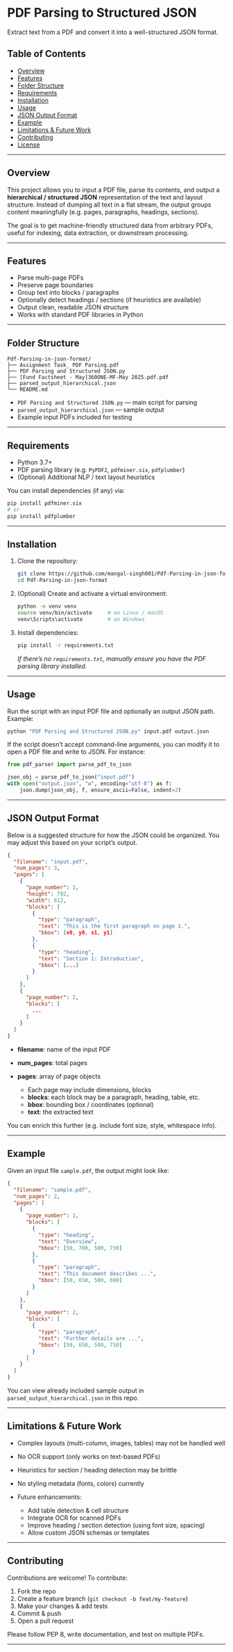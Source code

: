 # PDF Parsing to Structured JSON

Extract text from a PDF and convert it into a well-structured JSON format.

## Table of Contents

* [Overview](#overview)
* [Features](#features)
* [Folder Structure](#folder-structure)
* [Requirements](#requirements)
* [Installation](#installation)
* [Usage](#usage)
* [JSON Output Format](#json-output-format)
* [Example](#example)
* [Limitations & Future Work](#limitations--future-work)
* [Contributing](#contributing)
* [License](#license)

---

## Overview

This project allows you to input a PDF file, parse its contents, and output a **hierarchical / structured JSON** representation of the text and layout structure. Instead of dumping all text in a flat stream, the output groups content meaningfully (e.g. pages, paragraphs, headings, sections).

The goal is to get machine-friendly structured data from arbitrary PDFs, useful for indexing, data extraction, or downstream processing.

---

## Features

* Parse multi-page PDFs
* Preserve page boundaries
* Group text into blocks / paragraphs
* Optionally detect headings / sections (if heuristics are available)
* Output clean, readable JSON structure
* Works with standard PDF libraries in Python

---

## Folder Structure

```text
Pdf-Parsing-in-json-format/
├── Assignment Task_ PDF Parsing.pdf
├── PDF Parsing and Structured JSON.py
├── [Fund Factsheet - May]360ONE-MF-May 2025.pdf.pdf
├── parsed_output_hierarchical.json
└── README.md
```

* `PDF Parsing and Structured JSON.py` — main script for parsing
* `parsed_output_hierarchical.json` — sample output
* Example input PDFs included for testing

---

## Requirements

* Python 3.7+
* PDF parsing library (e.g. `PyPDF2`, `pdfminer.six`, `pdfplumber`)
* (Optional) Additional NLP / text layout heuristics

You can install dependencies (if any) via:

```bash
pip install pdfminer.six
# or
pip install pdfplumber
```

---

## Installation

1. Clone the repository:

   ```bash
   git clone https://github.com/mangal-singh001/Pdf-Parsing-in-json-format.git
   cd Pdf-Parsing-in-json-format
   ```

2. (Optional) Create and activate a virtual environment:

   ```bash
   python -m venv venv
   source venv/bin/activate     # on Linux / macOS
   venv\Scripts\activate        # on Windows
   ```

3. Install dependencies:

   ```bash
   pip install -r requirements.txt
   ```

   *If there’s no `requirements.txt`, manually ensure you have the PDF parsing library installed.*

---

## Usage

Run the script with an input PDF file and optionally an output JSON path. Example:

```bash
python "PDF Parsing and Structured JSON.py" input.pdf output.json
```

If the script doesn’t accept command-line arguments, you can modify it to open a PDF file and write to JSON. For instance:

```python
from pdf_parser import parse_pdf_to_json

json_obj = parse_pdf_to_json("input.pdf")
with open("output.json", "w", encoding="utf-8") as f:
    json.dump(json_obj, f, ensure_ascii=False, indent=2)
```

---

## JSON Output Format

Below is a suggested structure for how the JSON could be organized. You may adjust this based on your script’s output.

```json
{
  "filename": "input.pdf",
  "num_pages": 3,
  "pages": [
    {
      "page_number": 1,
      "height": 792,
      "width": 612,
      "blocks": [
        {
          "type": "paragraph",
          "text": "This is the first paragraph on page 1.",
          "bbox": [x0, y0, x1, y1]
        },
        {
          "type": "heading",
          "text": "Section 1: Introduction",
          "bbox": [...]
        }
      ]
    },
    {
      "page_number": 2,
      "blocks": [
        ...
      ]
    }
  ]
}
```

* **filename**: name of the input PDF
* **num_pages**: total pages
* **pages**: array of page objects

  * Each page may include dimensions, blocks
  * **blocks**: each block may be a paragraph, heading, table, etc.
  * **bbox**: bounding box / coordinates (optional)
  * **text**: the extracted text

You can enrich this further (e.g. include font size, style, whitespace info).

---

## Example

Given an input file `sample.pdf`, the output might look like:

```json
{
  "filename": "sample.pdf",
  "num_pages": 2,
  "pages": [
    {
      "page_number": 1,
      "blocks": [
        {
          "type": "heading",
          "text": "Overview",
          "bbox": [50, 700, 500, 730]
        },
        {
          "type": "paragraph",
          "text": "This document describes ...",
          "bbox": [50, 650, 500, 690]
        }
      ]
    },
    {
      "page_number": 2,
      "blocks": [
        {
          "type": "paragraph",
          "text": "Further details are ...",
          "bbox": [50, 650, 500, 710]
        }
      ]
    }
  ]
}
```

You can view already included sample output in `parsed_output_hierarchical.json` in this repo.

---

## Limitations & Future Work

* Complex layouts (multi-column, images, tables) may not be handled well
* No OCR support (only works on text-based PDFs)
* Heuristics for section / heading detection may be brittle
* No styling metadata (fonts, colors) currently
* Future enhancements:

  * Add table detection & cell structure
  * Integrate OCR for scanned PDFs
  * Improve heading / section detection (using font size, spacing)
  * Allow custom JSON schemas or templates

---

## Contributing

Contributions are welcome! To contribute:

1. Fork the repo
2. Create a feature branch (`git checkout -b feat/my-feature`)
3. Make your changes & add tests
4. Commit & push
5. Open a pull request

Please follow PEP 8, write documentation, and test on multiple PDFs.

---

